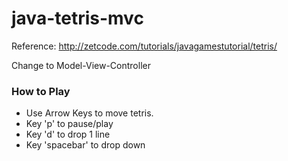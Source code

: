 # java-tetris-mvc

Reference: http://zetcode.com/tutorials/javagamestutorial/tetris/

Change to Model-View-Controller

### How to Play
* Use Arrow Keys to move tetris.
* Key 'p' to pause/play
* Key 'd' to drop 1 line
* Key 'spacebar' to drop down
